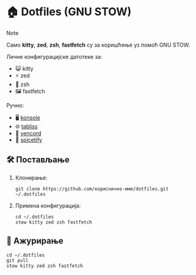 # 🏠 Dotfiles (GNU STOW)

> [!NOTE]
> Само **kitty**, **zed**, **zsh**, **fastfetch** су за коришћење уз помоћ GNU STOW.

Личне конфигурацијске датотеке за:
- 😺 kitty
- ⚡ zed
- 🐚 zsh
- 🖼️ fastfetch

Ручно:
- 🖥️ [konsole](konsole/README.md)
- 🌐 [tabliss](tabliss/README.md)
- 💬 [vencord](vencord.README.md)
- 🎵 [spicetify](spicetify/README.md)

## 🛠️ Постављање

1. Клонирање:
   ```
   git clone https://github.com/корисничко-име/dotfiles.git ~/.dotfiles
   ```

2. Примена конфигурација:
   ```
   cd ~/.dotfiles
   stow kitty zed zsh fastfetch
   ```

## 🔄 Ажурирање

```
cd ~/.dotfiles
git pull
stow kitty zed zsh fastfetch
```
